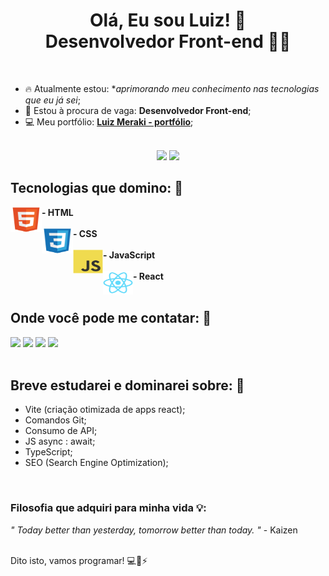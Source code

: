 <h1 align="center">Olá, Eu sou Luiz! 👋 <br> Desenvolvedor Front-end 👨‍💻</h1>
<br>

- 🔥 Atualmente estou: **aprimorando meu conhecimento nas tecnologias que eu já sei*;
- 💼 Estou à procura de vaga: **Desenvolvedor Front-end**;
- 💻 Meu portfólio: **<a href='https://luizmeraki.github.io/LuizPortifolio/' target='_blank'>Luiz Meraki - portfólio</a>**;
<br>

<div align="center">
  <a href="https://github.com/luizmeraki"></a>
  <img height="150em" src="https://github-readme-stats.vercel.app/api?username=LuizMeraki&show_icons=true&theme=radical&include_all_commits=true&count_private=true"/>
  <img height="150em" src="https://github-readme-stats.vercel.app/api/top-langs/?username=LuizMeraki&layout=compact&langs_count=7&theme=radical"/>
</div>

<h2>Tecnologias que domino: 🚀</h2>
<div>
  <strong>- HTML</strong><img align="left" alt="Luiz-HTML" height="40" width="50" src="https://raw.githubusercontent.com/devicons/devicon/master/icons/html5/html5-original.svg">
  <br>
  <br>
  <strong>- CSS</strong><img align="left" alt="Luiz-CSS" height="40" width="50" src="https://raw.githubusercontent.com/devicons/devicon/master/icons/css3/css3-original.svg">
  <br>
  <br>
  <strong>- JavaScript</strong><img align="left" alt="Luiz-JS" height="38" width="48" src="https://raw.githubusercontent.com/devicons/devicon/master/icons/javascript/javascript-original.svg">
  <br>
  <br>
  <strong>- React</strong><img align="left" alt="Luiz-JS" height="38" width="48" src="https://raw.githubusercontent.com/devicons/devicon/master/icons/react/react-original.svg">
</div>
<br>

<h2>Onde você pode me contatar: 📲</h2>    

<div>
  <a href="https://www.linkedin.com/in/luiz-henrique-dev-frontend" target="_blank"><img src="https://img.shields.io/badge/-LinkedIn-%230077B5?style=for-the-badge&logo=linkedin&logoColor=white" target="_blank"></a>
  <a href = "mailto:luizollvrsantos@gmail.com"><img src="https://img.shields.io/badge/-Gmail-%23333?style=for-the-badge&logo=gmail&logoColor=red" target="_blank"></a>
  <a href="https://instagram.com/luizmeraki" target="_blank"><img src="https://img.shields.io/badge/-Instagram-%23E4405F?style=for-the-badge&logo=instagram&logoColor=white" target="_blank"></a>
  <a href='https://luizmeraki.github.io/LuizPortifolio/' target='_blank'><img src='https://img.shields.io/badge/-Portfolio-%230077B5?style=for-the-badge&logo=portfolio&logoColor=white'></a>
</div>
 <br>
 
 <h2>Breve estudarei e dominarei sobre: 📒</h2>
 
 <ul>
  <li>Vite (criação otimizada de apps react);</li>
  <li>Comandos Git;</li>
  <li>Consumo de API;</li>
  <li>JS async : await;</li>
  <li>TypeScript;</li>
  <li>SEO (Search Engine Optimization);</li>
 </ul>
 
 <br>

<h3>Filosofia que adquiri para minha vida 💡:</h3>
<em>" Today better than yesterday, tomorrow better than today. "</em> - Kaizen
<br>
<br>

Dito isto, vamos programar! 💻🚀⚡
